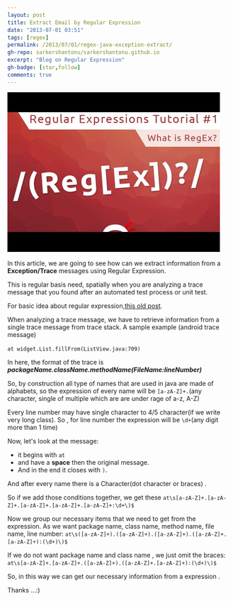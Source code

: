 ```yaml
---
layout: post
title: Extract Email by Regular Expression
date: "2013-07-01 03:51"
tags: [regex]
permalink: /2013/07/01/regex-java-exception-extract/
gh-repo: sarkershantonu/sarkershantonu.github.io
excerpt: "Blog on Regular Expression"
gh-badge: [star,follow]
comments: true
---
```

![image](/images/regex/regex-tut-1.jpg)

In this article, we are going to see how can we extract information from a **Exception/Trace** messages using Regular Expression. 

This is regular basis need, spatially when you are analyzing a trace message that you found after an automated test process or unit test.

For basic idea about regular expression,[this old post](https://sarkershantonu.github.io/2013/06/29/regular-expression-intro/).

When analyzing a trace message, we have to retrieve information from a single trace message from trace stack. A sample example (android trace message)

```at widget.List.fillFrom(ListView.java:709)```

In here, the format of the trace is ***packageName.className.methodName(FileName:lineNumber)***

So, by construction all type of names that are used in java are made of alphabets, so the expression of every name will be ```[a-zA-Z]+.```(any character, single of multiple which are are under rage of a-z, A-Z)

Every line number may have single character to 4/5 character(if we write very long class). So , for line number the expression will be ```\d+```(any digit more than 1 time)

Now, let's look at the message: 
- it begins with ```at``` 
- and have a **space** then the original message.
- And in the end it closes with ```)```.

And after every name there is a Character(dot character or braces) .

So if we add those conditions together, we get these ```at\s[a-zA-Z]+.[a-zA-Z]+.[a-zA-Z]+.[a-zA-Z]+.[a-zA-Z]+:\d+\)$```

Now we group our necessary items that we need to get from the expression. As we want package  name, class name, method name, file name, line number: ```at\s([a-zA-Z]+).([a-zA-Z]+).([a-zA-Z]+).([a-zA-Z]+.[a-zA-Z]+):(\d+)\)$```

If we do not want package name and class name , we just omit the braces: ```at\s[a-zA-Z]+.[a-zA-Z]+.([a-zA-Z]+).([a-zA-Z]+.[a-zA-Z]+):(\d+)\)$```

So, in this way we can get our necessary information from a expression .

Thanks ...:)